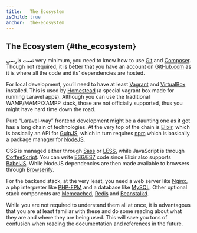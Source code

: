 ```yaml
---
title:   The Ecosystem
isChild: true
anchor:  the-ecosystem
---
```


## The Ecosystem {#the_ecosystem}

تست فارسی very minimum, you need to know how to use [Git](https://git-scm.com/) and [Composer](https://getcomposer.org/). Though not required, it is better that you have an account on [GitHub.com](https://github.com/) as it is where all the code and its' dependencies are hosted.

For local development, you’ll need to have at least [Vagrant](https://www.vagrantup.com/) and [VirtualBox](https://www.virtualbox.org/) installed. This is used by [Homestead](https://laravel.com/docs/5.2/homestead) (a special vagrant box made for running Laravel apps). Although you can use the traditional WAMP/MAMP/XAMPP stack, those are not officially supported, thus you might have hard time down the road.

Pure “Laravel-way” frontend development might be a daunting one as it got has a long chain of technologies. At the very top of the chain is [Elixir](https://laravel.com/docs/5.2/elixir), which is basically an API for [GulpJS](http://gulpjs.com/), which in turn requires [npm](https://www.npmjs.com/) which is basically a package manager for [NodeJS](https://nodejs.org/en/).

CSS is managed either through [Sass](http://sass-lang.com/) or [LESS](http://lesscss.org/), while JavaScript is through [CoffeeScript](http://coffeescript.org/). You can write [ES6/ES7](http://es6-features.org/) code since Elixir also supports [BabelJS](https://babeljs.io/). While NodeJS dependencies are then made available to browsers through [Browserify](http://browserify.org/).

For the backend stack, at the very least, you need a web server like [Nginx](http://nginx.org/), a php interpreter like [PHP-FPM](http://php-fpm.org/) and a database like [MySQL](https://www.mysql.com/). Other optional stack components are [Memcached](http://memcached.org/), [Redis](http://redis.io/) and [Beanstalkd](http://kr.github.io/beanstalkd/).

While you are not required to understand them all at once, it is advantagous that you are at least familiar with these and do some reading about what they are and where they are being used. This will save you tons of confusion when reading the documentation and references in the future.

